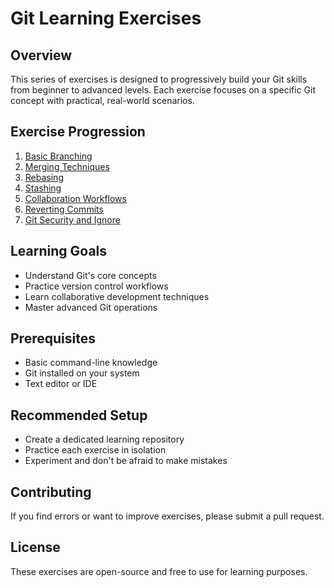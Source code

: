 # Git Learning Exercises

## Overview
This series of exercises is designed to progressively build your Git skills from beginner to advanced levels. Each exercise focuses on a specific Git concept with practical, real-world scenarios.

## Exercise Progression
1. [Basic Branching](01-BasicBranching.md)
2. [Merging Techniques](02-Merging.md)
3. [Rebasing](03-Rebasing.md)
4. [Stashing](04-Stashing.md)
5. [Collaboration Workflows](05-Collaboration.md)
6. [Reverting Commits](06-RevertingCommits.md)
7. [Git Security and Ignore](07-GitSecurityAndIgnore.md)

## Learning Goals
- Understand Git's core concepts
- Practice version control workflows
- Learn collaborative development techniques
- Master advanced Git operations

## Prerequisites
- Basic command-line knowledge
- Git installed on your system
- Text editor or IDE

## Recommended Setup
- Create a dedicated learning repository
- Practice each exercise in isolation
- Experiment and don't be afraid to make mistakes

## Contributing
If you find errors or want to improve exercises, please submit a pull request.

## License
These exercises are open-source and free to use for learning purposes. 
